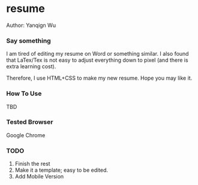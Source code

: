 # resume
Author: Yanqign Wu

### Say something
I am tired of editing my resume on Word or something similar.
I also found that LaTex/Tex is not easy to adjust everything down to pixel (and there is extra learning cost).

Therefore, I use HTML+CSS to make my new resume. Hope you may like it.

### How To Use

TBD

### Tested Browser
Google Chrome

### TODO
1. Finish the rest
2. Make it a template; easy to be edited.
3. Add Mobile Version
